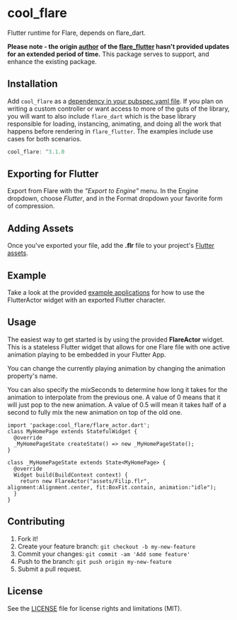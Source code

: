 # cool_flare
Flutter runtime for Flare, depends on flare_dart.

**Please note - the origin [author](https://github.com/2d-inc) of the [flare_flutter](https://pub.dev/packages/flare_flutter) hasn't provided updates for an extended period of time.** This package serves to support, and enhance the existing package.

## Installation
Add `cool_flare` as a [dependency in your pubspec.yaml file](https://flutter.io/platform-plugins/). If you plan on writing a custom controller or want access to more of the guts of the library, you will want to also include `flare_dart` which is the base library responsible for loading, instancing, animating, and doing all the work that happens before rendering in `flare_flutter`. The examples include use cases for both scenarios.

```dart
cool_flare: ^3.1.0
```

## Exporting for Flutter
Export from Flare with the *"Export to Engine"* menu. In the Engine dropdown, choose *Flutter*, and in the Format dropdown your favorite form of compression.

## Adding Assets
Once you've exported your file, add the **.flr** file to your project's [Flutter assets](https://flutter.io/assets-and-images/). 

## Example
Take a look at the provided [example applications](https://github.com/2d-inc/Flare-Flutter/tree/master/example) for how to use the FlutterActor widget with an exported Flutter character.

## Usage
The easiest way to get started is by using the provided **FlareActor** widget. This is a stateless Flutter widget that allows for one Flare file with one active animation playing to be embedded in your Flutter App. 


You can change the currently playing animation by changing the animation property's name. 


You can also specify the mixSeconds to determine how long it takes for the animation to interpolate from the previous one. A value of 0 means that it will just pop to the new animation. A value of 0.5 will mean it takes half of a second to fully mix the new animation on top of the old one.

```
import 'package:cool_flare/flare_actor.dart';
class MyHomePage extends StatefulWidget {
  @override
  _MyHomePageState createState() => new _MyHomePageState();
}

class _MyHomePageState extends State<MyHomePage> {
  @override
  Widget build(BuildContext context) {
    return new FlareActor("assets/Filip.flr", alignment:Alignment.center, fit:BoxFit.contain, animation:"idle");
  }
}
```

## Contributing
1. Fork it!
2. Create your feature branch: `git checkout -b my-new-feature`
3. Commit your changes: `git commit -am 'Add some feature'`
4. Push to the branch: `git push origin my-new-feature`
5. Submit a pull request.

## License
See the [LICENSE](LICENSE) file for license rights and limitations (MIT).
